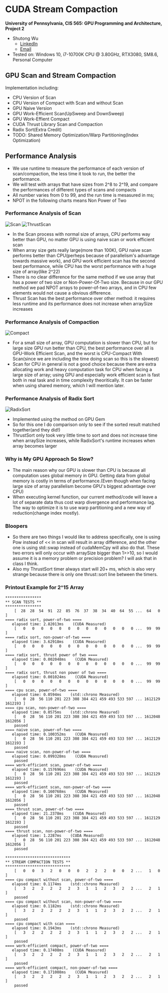 CUDA Stream Compaction
======================

**University of Pennsylvania, CIS 565: GPU Programming and Architecture, Project 2**

* Shutong Wu
  * [LinkedIn](https://www.linkedin.com/in/shutong-wu-214043172/)
  * [Email](shutong@seas.uepnn.edu)
* Tested on: Windows 10, i7-10700K CPU @ 3.80GHz, RTX3080, SM8.6, Personal Computer 

## GPU Scan and Stream Compaction
Implementation including:
- CPU Version of Scan
- CPU Version of Compact with Scan and without Scan
- GPU Naive Version
- GPU Work-Efficient Scan(UpSweep and DownSweep)
- GPU Work-Effient Compact
- CUDA Thrust Library Scan and Compaction
- Radix Sort(Extra Credit)
- TODO: Shared Memory Optimization/Warp Partitioning(Index Optimization)

## Performance Analysis
- We use runtime to measure the performance of each version of scan/compaction, the less time it took to run, the better the performance.
- We will test with arrays that have sizes from 2^8 to 2^19, and compare the performances of different types of scans and compacts
- All number varies from 0 to 99, and the run time is mesasured in ms;
- NPOT in the following charts means Non Power of Two

### Performance Analysis of Scan
![Scan](./img/Scan.png)
![ThrustScan](./img/Thrust-scan.png)
- In the Scan process with normal size of arrays, CPU performs way better than GPU, no matter GPU is using naive scan or work efficient scan
- When array size gets really large(more than 100K), GPU naive scan performs better than CPU(perheps because of parallelism's advantage towards massive work), and GPU work efficient scan has the second best performance, while CPU has the worst performance with a huge size of array(like 2^22)
- There is no clear difference for the same method if we use array that has a power of two size or Non-Power-Of-Two size. Because in our GPU method we pad NPOT arrays to power-of-two arrays, and in CPU few elements would not cause a obvious difference.
- Thrust Scan has the best performance over other method: it requires less runtime and its performance does not increase when arraySize increases

### Performance Analysis of Compaction
![Compact](./img/Compact.png)
- For a small size of array, GPU computation is slower than CPU, but for large size GPU run better than CPU, the best performance over all is GPU-Work Efficient Scan, and the worst is CPU-Compact With Scan(since we are including the time doing scan so this is the slowest)
- Scan for CPU in general is not a good choice because there are extra allocating work and heavy computation task for CPU when facing a large size of array; using GPU and especially work efficient scan is fast both in real task and in time complexity theoritically. It can be faster when using shared memory, which I will mention later.


### Performance Analysis of Radix Sort
![RadixSort](./img/RadixSort.png)
- Implemented using the method on GPU Gem 
- So for this one I do comparison only to see if the sorted result matched together(and they did!)
- ThrustSort only took very little time to sort and does not increase time when arraySize increases, while RadixSort's runtime increases when array becomes larger


### Why is My GPU Approach So Slow?
- The main reason why our GPU is slower than CPU is because all computation uses global memory in GPU. Getting data from global memory is costly in terms of performance.(Even though when facing large size of array parallelism become GPU's biggest advantage over CPU)
- When executing kernel function, our current method/code will leave a lot of separate data thus cost warp divergence and performance lag. The way to optimize it is to use warp partitioning and a new way of reduction(change index mostly).

### Bloopers
- So there are two things I would like to address specifically, one is using Pow instead of << in scan will result in array difference, and the other one is using std::swap instead of cudaMemCpy will also do that. These two errors will only occur with arraySize bigger than 1>>10, so I would assume it is a memory problem or precision problem? I will ask that in class I think. 
- Also my ThrustSort timer always start will 20+ ms, which is also very strange because there is only one thrust::sort line between the timers.


### Printout Example for 2^15 Array
```
****************
** SCAN TESTS **
****************
    [  28  28  54  91  22  85  76  37  38  34  40  64  55 ...  64   0 ]
==== radix sort, power-of-two ====
   elapsed time: 2.82013ms    (CUDA Measured)
    [   0   0   0   0   0   0   0   0   0   0   0   0   0 ...  99  99 ]
==== radix sort, non-power-of-two ====
   elapsed time: 3.62918ms    (CUDA Measured)
    [   0   0   0   0   0   0   0   0   0   0   0   0   0 ...  99  99 ]
==== radix sort, thrust power of two ====
   elapsed time: 0.002048ms    (CUDA Measured)
    [   0   0   0   0   0   0   0   0   0   0   0   0   0 ...  99  99 ]
==== radix sort, thrust non power of two ====
   elapsed time: 0.001024ms    (CUDA Measured)
    [   0   0   0   0   0   0   0   0   0   0   0   0   0 ...  99  99 ]
==== cpu scan, power-of-two ====
   elapsed time: 0.0594ms    (std::chrono Measured)
    [   0  28  56 110 201 223 308 384 421 459 493 533 597 ... 1612129 1612193 ]
==== cpu scan, non-power-of-two ====
   elapsed time: 0.0575ms    (std::chrono Measured)
    [   0  28  56 110 201 223 308 384 421 459 493 533 597 ... 1612048 1612056 ]
    passed
==== naive scan, power-of-two ====
   elapsed time: 0.100352ms    (CUDA Measured)
    [   0  28  56 110 201 223 308 384 421 459 493 533 597 ... 1612129 1612193 ]
    passed
==== naive scan, non-power-of-two ====
   elapsed time: 0.099328ms    (CUDA Measured)
    passed
==== work-efficient scan, power-of-two ====
   elapsed time: 0.157696ms    (CUDA Measured)
    [   0  28  56 110 201 223 308 384 421 459 493 533 597 ... 1612129 1612193 ]
    passed
==== work-efficient scan, non-power-of-two ====
   elapsed time: 0.160768ms    (CUDA Measured)
    [   0  28  56 110 201 223 308 384 421 459 493 533 597 ... 1612048 1612056 ]
    passed
==== thrust scan, power-of-two ====
   elapsed time: 21.2378ms    (CUDA Measured)
    [   0  28  56 110 201 223 308 384 421 459 493 533 597 ... 1612129 1612193 ]
    passed
==== thrust scan, non-power-of-two ====
   elapsed time: 1.2287ms    (CUDA Measured)
    [   0  28  56 110 201 223 308 384 421 459 493 533 597 ... 1612048 1612056 ]
    passed

*****************************
** STREAM COMPACTION TESTS **
*****************************
    [   0   0   3   2   0   0   0   2   2   2   0   0   2 ...   1   0 ]
==== cpu compact without scan, power-of-two ====
   elapsed time: 0.1174ms    (std::chrono Measured)
    [   3   2   2   2   2   2   3   1   1   2   3   2   2 ...   2   1 ]
    passed
==== cpu compact without scan, non-power-of-two ====
   elapsed time: 0.1182ms    (std::chrono Measured)
    [   3   2   2   2   2   2   3   1   1   2   3   2   2 ...   2   1 ]
    passed
==== cpu compact with scan ====
   elapsed time: 0.1943ms    (std::chrono Measured)
    [   3   2   2   2   2   2   3   1   1   2   3   2   2 ...   2   1 ]
    passed
==== work-efficient compact, power-of-two ====
   elapsed time: 0.17408ms    (CUDA Measured)
    [   3   2   2   2   2   2   3   1   1   2   3   2   2 ...   2   1 ]
    passed
==== work-efficient compact, non-power-of-two ====
   elapsed time: 0.171008ms    (CUDA Measured)
    [   3   2   2   2   2   2   3   1   1   2   3   2   2 ...   2   1 ]
    passed
```
